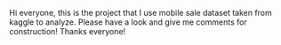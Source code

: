 Hi everyone, this is the project that I use mobile sale dataset taken from kaggle to analyze. Please have a look and give me comments for construction! Thanks everyone!
